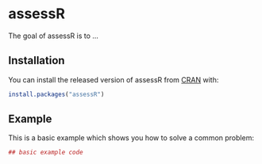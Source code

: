 # assessR

The goal of assessR is to ...

## Installation

You can install the released version of assessR from [CRAN](https://CRAN.R-project.org) with:

``` r
install.packages("assessR")
```

## Example

This is a basic example which shows you how to solve a common problem:

``` r
## basic example code
```

